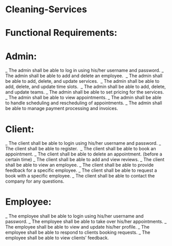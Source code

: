 # Cleaning-Services
# Functional Requirements:
# Admin:
_ The admin shall be able to log in using his/her username and password.
_ The admin shall be able to add and delete an employee. 
_ The admin shall be able to add, delete, and update services. 
_ The admin shall be able to add, delete, and update time slots. 
_ The admin shall be able to add, delete, and update teams.
_ The admin shall be able to set pricing for the services.
_ The admin shall be able to view appointments.
_ The admin shall be able to handle scheduling and rescheduling of appointments.
_ The admin shall be able to manage payment processing and invoices.
# Client:
_ The client shall be able to login using his/her username and password.
_ The client shall be able to register. 
_ The client shall be able to book an appointment.
_ The client shall be able to delete an appointment. (before a certain time)
_ The client shall be able to add and view reviews.
_ The client shall be able to view an employee.
_ The client shall be able to provide feedback for a specific employee.
_ The client shall be able to request a book with a specific employee.
_ The client shall be able to contact the company for any questions.
# Employee:
_ The employee shall be able to login using his/her username and password.
_ The employee shall be able to take over his/her appointments.
_ The employee shall be able to view and update his/her profile.
_ The employee shall be able to respond to clients booking requests.
_ The employee shall be able to view clients’ feedback.
